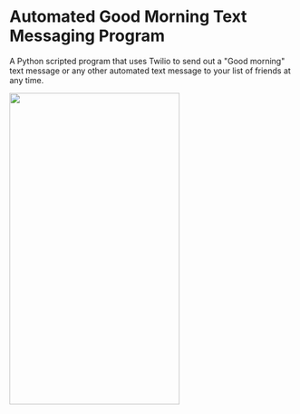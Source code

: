 # Automated Good Morning Text Messaging Program
A Python scripted program that uses Twilio to send out a "Good morning" text message or any other automated text message to your list of friends at any time.

<p align = "left"> 
  <img width="300" height="550" src="https://user-images.githubusercontent.com/29932763/232150414-a4730c43-891e-4884-bdd1-bc0ad32036a9.jpg">
</p>

